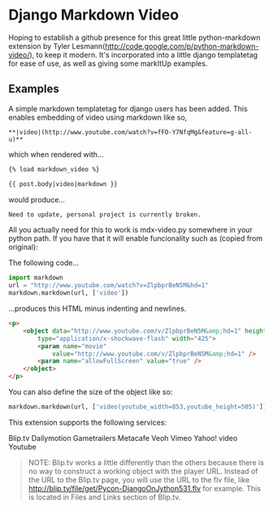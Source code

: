 Django Markdown Video
=====================

Hoping to establish a github presence for this great little python-markdown extension by Tyler Lesmann(http://code.google.com/p/python-markdown-video/), to keep it modern. It's incorporated into a little django templatetag for ease of use, as well as giving some markItUp examples.

Examples
---------

A simple markdown templatetag for django users has been added. This enables embedding of video using markdown like so,

```
**|video|(http://www.youtube.com/watch?v=fFO-Y7NfqMg&feature=g-all-u)** 
```

which when rendered with...

```html
{% load markdown_video %}

{{ post.body|video|markdown }}
```

would produce...

```html
Need to update, personal project is currently broken.
```

All you actually need for this to work is mdx-video.py somewhere in your python path. If you have that it will
enable funcionality such as (copied from original):

The following code...

```python
import markdown
url = "http://www.youtube.com/watch?v=ZlpbprBeN5M&hd=1"
markdown.markdown(url, ['video'])
```

...produces this HTML minus indenting and newlines.

```html
<p>
    <object data="http://www.youtube.com/v/ZlpbprBeN5M&amp;hd=1" height="344" 
        type="application/x-shockwave-flash" width="425">
        <param name="movie"
            value="http://www.youtube.com/v/ZlpbprBeN5M&amp;hd=1" />
        <param name="allowFullScreen" value="true" />
    </object>
</p>
```

You can also define the size of the object like so:

```python
markdown.markdown(url, ['video(youtube_width=853,youtube_height=505)'])
```

This extension supports the following services:

Blip.tv
Dailymotion
Gametrailers
Metacafe
Veoh
Vimeo
Yahoo! video
Youtube

> NOTE: Blip.tv works a little differently than the others because there is no way to construct a working object with the player URL. Instead of the URL to the Blip.tv page, you will use the URL to the flv file, like http://blip.tv/file/get/Pycon-DjangoOnJython531.flv for example. This is located in Files and Links section of Blip.tv.